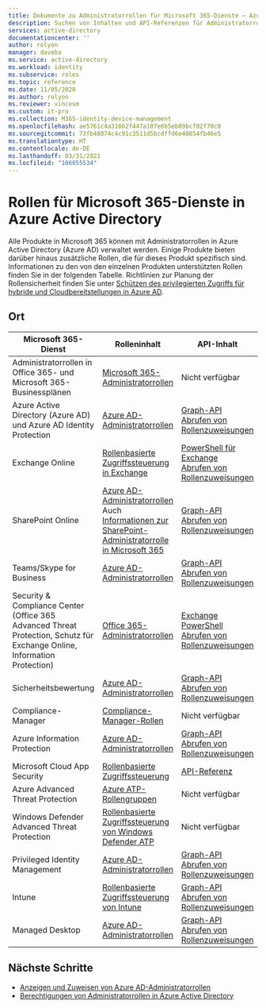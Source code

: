 ```yaml
---
title: Dokumente zu Administratorrollen für Microsoft 365-Dienste – Azure AD | Microsoft-Dokumentation
description: Suchen von Inhalten und API-Referenzen für Administratorrollen für Microsoft 365-Dienste in Azure Active Directory
services: active-directory
documentationcenter: ''
author: rolyon
manager: daveba
ms.service: active-directory
ms.workload: identity
ms.subservice: roles
ms.topic: reference
ms.date: 11/05/2020
ms.author: rolyon
ms.reviewer: vincesm
ms.custom: it-pro
ms.collection: M365-identity-device-management
ms.openlocfilehash: ae5761c4a31662f447a107e6b5eb89bcf02f70c8
ms.sourcegitcommit: 73fb48074c4c91c3511d5bcdffd6e40854fb46e5
ms.translationtype: HT
ms.contentlocale: de-DE
ms.lasthandoff: 03/31/2021
ms.locfileid: "106055534"
---
```

# <a name="roles-for-microsoft-365-services-in-azure-active-directory"></a>Rollen für Microsoft 365-Dienste in Azure Active Directory

Alle Produkte in Microsoft 365 können mit Administratorrollen in Azure Active Directory (Azure AD) verwaltet werden. Einige Produkte bieten darüber hinaus zusätzliche Rollen, die für dieses Produkt spezifisch sind. Informationen zu den von den einzelnen Produkten unterstützten Rollen finden Sie in der folgenden Tabelle. Richtlinien zur Planung der Rollensicherheit finden Sie unter [Schützen des privilegierten Zugriffs für hybride und Cloudbereitstellungen in Azure AD](security-planning.md).

## <a name="where-to-find-content"></a>Ort

Microsoft 365-Dienst | Rolleninhalt | API-Inhalt
---------------------- | ------------------ | -----------------
Administratorrollen in Office 365- und Microsoft 365-Businessplänen | [Microsoft 365-Administratorrollen](/office365/admin/add-users/about-admin-roles) | Nicht verfügbar
Azure Active Directory (Azure AD) und Azure AD Identity Protection| [Azure AD-Administratorrollen](permissions-reference.md) | [Graph-API](/graph/api/overview)<br>[Abrufen von Rollenzuweisungen](/graph/api/directoryrole-list)
Exchange Online| [Rollenbasierte Zugriffssteuerung in Exchange](/exchange/understanding-role-based-access-control-exchange-2013-help) |  [PowerShell für Exchange](/powershell/module/exchange/role-based-access-control/add-managementroleentry)<br>[Abrufen von Rollenzuweisungen](/powershell/module/exchange/role-based-access-control/get-rolegroup)
SharePoint Online | [Azure AD-Administratorrollen](permissions-reference.md)<br>Auch [Informationen zur SharePoint-Administratorrolle in Microsoft 365](/sharepoint/sharepoint-admin-role) | [Graph-API](/graph/api/overview)<br>[Abrufen von Rollenzuweisungen](/graph/api/directoryrole-list)
Teams/Skype for Business | [Azure AD-Administratorrollen](permissions-reference.md) | [Graph-API](/graph/api/overview)<br>[Abrufen von Rollenzuweisungen](/graph/api/directoryrole-list)
Security & Compliance Center (Office 365 Advanced Threat Protection, Schutz für Exchange Online, Information Protection) | [Office 365-Administratorrollen](/office365/SecurityCompliance/permissions-in-the-security-and-compliance-center) | [Exchange PowerShell](/powershell/module/exchange/role-based-access-control/add-managementroleentry)<br>[Abrufen von Rollenzuweisungen](/powershell/module/exchange/role-based-access-control/get-rolegroup)
Sicherheitsbewertung | [Azure AD-Administratorrollen](permissions-reference.md) | [Graph-API](/graph/api/overview)<br>[Abrufen von Rollenzuweisungen](/graph/api/directoryrole-list)
Compliance-Manager | [Compliance-Manager-Rollen](/office365/securitycompliance/meet-data-protection-and-regulatory-reqs-using-microsoft-cloud#permissions-and-role-based-access-control) | Nicht verfügbar
Azure Information Protection | [Azure AD-Administratorrollen](permissions-reference.md) | [Graph-API](/graph/api/overview)<br>[Abrufen von Rollenzuweisungen](/graph/api/directoryrole-list)
Microsoft Cloud App Security | [Rollenbasierte Zugriffssteuerung](/cloud-app-security/manage-admins) | [API-Referenz](/cloud-app-security/api-tokens) 
Azure Advanced Threat Protection | [Azure ATP-Rollengruppen](/azure-advanced-threat-protection/atp-role-groups) | Nicht verfügbar
Windows Defender Advanced Threat Protection | [Rollenbasierte Zugriffssteuerung von Windows Defender ATP](/windows/security/threat-protection/windows-defender-atp/rbac-windows-defender-advanced-threat-protection) | Nicht verfügbar
Privileged Identity Management | [Azure AD-Administratorrollen](permissions-reference.md) | [Graph-API](/graph/api/overview)<br>[Abrufen von Rollenzuweisungen](/graph/api/directoryrole-list)
Intune | [Rollenbasierte Zugriffssteuerung von Intune](/intune/role-based-access-control) | [Graph-API](/graph/api/resources/intune-rbac-conceptual?view=graph-rest-beta&preserve-view=true)<br>[Abrufen von Rollenzuweisungen](/graph/api/intune-rbac-roledefinition-list?view=graph-rest-beta&preserve-view=true)
Managed Desktop | [Azure AD-Administratorrollen](permissions-reference.md) | [Graph-API](/graph/api/overview)<br>[Abrufen von Rollenzuweisungen](/graph/api/directoryrole-list)

## <a name="next-steps"></a>Nächste Schritte

* [Anzeigen und Zuweisen von Azure AD-Administratorrollen](manage-roles-portal.md)
* [Berechtigungen von Administratorrollen in Azure Active Directory](permissions-reference.md)